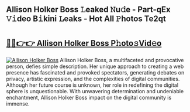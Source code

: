 ## Allison Holker Boss 𝙻eaked 𝙽u𝚍e - Part-qEx 𝚅𝚒deo B𝚒kini 𝙻eaks - Hot All 𝙿hotos Te2qt

# <h2><a href="http://ld39gsu.urlbe.top/?page=Allison+Holker+Boss">🔗🔗👉👉 Allison Holker Boss P𝚑oto𝚜Vid𝚎o</a></h2>

[![Allison Holker Boss](https://i.imgur.com/eBuTRDB.gif)](http://ld39gsu.urlbe.top/?page=Allison+Holker+Boss)
Allison Holker Boss, a multifaceted and provocative person, defies simple description. Her unique approach to creating a web presence has fascinated and provoked spectators, generating debates on privacy, artistic expression, and the complexities of digital communities. Although her future course is unknown, her role in redefining the digital sphere is unquestionable. With unwavering determination and undeniable enchantment, Allison Holker Boss impact on the digital community is immense.

